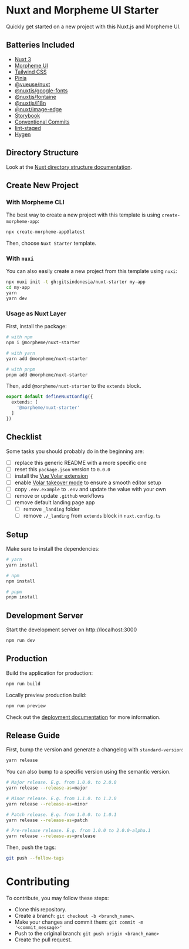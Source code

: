 # Nuxt and Morpheme UI Starter

Quickly get started on a new project with this Nuxt.js and Morpheme UI.

## Batteries Included

- [Nuxt 3](https://nuxt.com/)
- [Morpheme UI](https://gitsindonesia.github.io/ui-component/)
- [Tailwind CSS](https://tailwindcss.com/)
- [Pinia](https://pinia.vuejs.org/)
- [@vueuse/nuxt](https://vueuse.org/)
- [@nuxtjs/google-fonts](https://github.com/nuxt-community/google-fonts-module)
- [@nuxtjs/fontaine](https://github.com/nuxt-modules/fontaine)
- [@nuxtjs/i18n](https://i18n.nuxtjs.org/)
- [@nuxt/image-edge](https://v1.image.nuxtjs.org/)
- [Storybook](https://storybook.js.org/)
- [Conventional Commits](https://www.conventionalcommits.org/en/v1.0.0/)
- [lint-staged](https://github.com/okonet/lint-staged)
- [Hygen](https://www.hygen.io/)

## Directory Structure

Look at the [Nuxt directory structure documentation](https://nuxt.com/docs/guide/directory-structure/nuxt).

## Create New Project

### With Morpheme CLI

The best way to create a new project with this template is using `create-morpheme-app`:

```bash
npx create-morpheme-app@latest
```

Then, choose `Nuxt Starter` template.

### With `nuxi`

You can also easily create a new project from this template using `nuxi`:

```bash
npx nuxi init -t gh:gitsindonesia/nuxt-starter my-app
cd my-app
yarn
yarn dev
```


### Usage as Nuxt Layer

First, install the package:

```bash
# with npm
npm i @morpheme/nuxt-starter

# with yarn
yarn add @morpheme/nuxt-starter

# with pnpm
pnpm add @morpheme/nuxt-starter
```

Then, add `@morpheme/nuxt-starter` to the `extends` block.

```ts
export default defineNuxtConfig({
  extends: [
    '@morpheme/nuxt-starter'
  ]
})
```

## Checklist

Some tasks you should probably do in the beginning are:

- [ ] replace this generic README with a more specific one
- [ ] reset this `package.json` version to `0.0.0`
- [ ] install the [Vue Volar extension](https://marketplace.visualstudio.com/items?itemName=Vue.volar)
- [ ] enable [Volar takeover mode](https://nuxt.com/docs/getting-started/installation#prerequisites) to ensure a smooth editor setup
- [ ] copy `.env.example` to `.env` and update the value with your own
- [ ] remove or update `.github` workflows
- [ ] remove default landing page app
  - [ ] remove `_landing` folder
  - [ ] remove `./_landing` from `extends` block in `nuxt.config.ts`

## Setup

Make sure to install the dependencies:

```bash
# yarn
yarn install

# npm
npm install

# pnpm
pnpm install
```

## Development Server

Start the development server on http://localhost:3000

```bash
npm run dev
```

## Production

Build the application for production:

```bash
npm run build
```

Locally preview production build:

```bash
npm run preview
```

Check out the [deployment documentation](https://nuxt.com/docs/getting-started/deployment#presets) for more information.

## Release Guide

First, bump the version and generate a changelog with `standard-version`:

```bash
yarn release
```

You can also bump to a specific version using the semantic version.

```bash
# Major release. E.g. from 1.0.0. to 2.0.0
yarn release --release-as=major

# Minor release. E.g. from 1.1.0. to 1.2.0
yarn release --release-as=minor

# Patch release. E.g. from 1.0.0. to 1.0.1
yarn release --release-as=patch

# Pre-release release. E.g. from 1.0.0 to 2.0.0-alpha.1
yarn release --release-as=prelease
```

Then, push the tags:

```bash
git push --follow-tags
```

# Contributing

To contribute, you may follow these steps:

- Clone this repository.
- Create a branch: `git checkout -b <branch_name>`.
- Make your changes and commit them: `git commit -m '<commit_message>'`
- Push to the original branch: `git push origin <branch_name>`
- Create the pull request.

